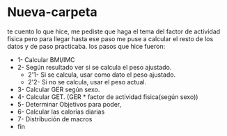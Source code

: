 # Nueva-carpeta

te cuento lo que hice, me pediste que haga el tema del factor de actividad fisica pero para llegar hasta ese paso me puse a calcular el resto de los datos y de paso practicaba.
los pasos que hice fueron:
- 1- Calcular BMI/IMC
- 2- Según resultado ver si se calcula el peso ajustado.
    - 2'1- Si se calcula, usar como dato el peso ajustado.
    - 2'2- Si no se calcula, usar el peso actual.
- 3- Calcular GER según sexo.
- 4- Calcular GET. (GER * factor de actividad fisica(según sexo))
- 5- Determinar Objetivos para poder,
- 6- Calcular las calorías diarias
- 7- Distribución de macros
- fin

